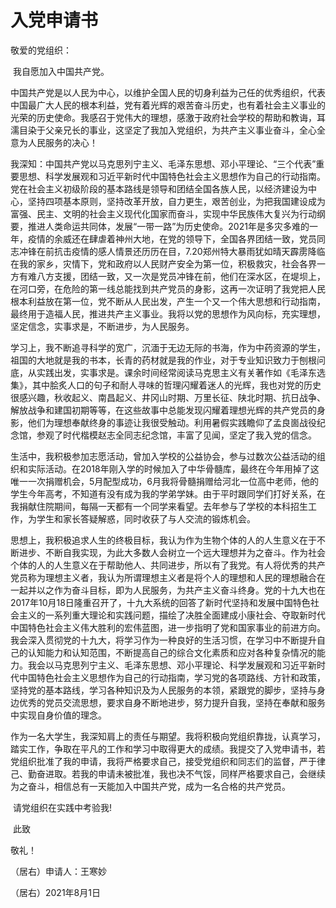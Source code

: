 # 入党申请书

敬爱的党组织：

​	我自愿加入中国共产党。

​	中国共产党是以人民为中心，以维护全国人民的切身利益为己任的优秀组织，代表中国最广大人民的根本利益，党有着光辉的艰苦奋斗历史，也有着社会主义事业的光荣的历史使命。我感召于党伟大的理想，感激于政府社会学校的帮助和教诲，耳濡目染于父亲兄长的事业，这坚定了我加入党组织，为共产主义事业奋斗，全心全意为人民服务的决心！

​	我深知：中国共产党以马克思列宁主义、毛泽东思想、邓小平理论、“三个代表”重要思想、科学发展观和习近平新时代中国特色社会主义思想作为自己的行动指南。党在社会主义初级阶段的基本路线是领导和团结全国各族人民，以经济建设为中心，坚持四项基本原则，坚持改革开放，自力更生，艰苦创业，为把我国建设成为富强、民主、文明的社会主义现代化国家而奋斗，实现中华民族伟大复兴为行动纲要，推进人类命运共同体，发展“一带一路”为历史使命。2021年是多灾多难的一年，疫情的余威还在肆虐着神州大地，在党的领导下，全国各界团结一致，党员同志冲锋在前抗击疫情的感人情景还历历在目，7.20郑州特大暴雨犹如晴天霹雳降临在我的家乡，灾情下，党和政府以人民财产安全为第一位，积极救灾，社会各界一方有难八方支援，团结一致，又一次是党员冲锋在前，他们在深水区，在堤坝上，在河口旁，在危险的第一线总能找到共产党员的身影，这再一次证明了我党把人民根本利益放在第一位，党不断从人民出发，产生一个又一个伟大思想和行动指南，最终用于造福人民，推进共产主义事业。我将以党的思想作为风向标，充实理想，坚定信念，实事求是，不断进步，为人民服务。

​	学习上，我不断追寻科学的宽广，沉湎于无边无际的书海，作为中药资源的学生，祖国的大地就是我的书本，长青的药材就是我的作业，对于专业知识致力于刨根问底，从实践出发，实事求是。课余时间经常阅读马克思主义有关著作如《毛泽东选集》，其中脍炙人口的句子和耐人寻味的哲理闪耀着迷人的光辉，我也对党的历史很感兴趣，秋收起义、南昌起义、井冈山时期、万里长征、陕北时期、抗日战争、解放战争和建国初期等等，在这些故事中总能发现闪耀着理想光辉的共产党员的身影，他们为理想奉献终身的事迹让我很受触动。利用暑假实践瞻仰了孟良崮战役纪念馆，参观了时代楷模赵志全同志纪念馆，丰富了见闻，坚定了我入党的信念。

​	生活中，我积极参加志愿活动，曾加入学校的公益协会，参与过数次公益活动的组织和实际活动。在2018年刚入学的时候加入了中华骨髓库，最终在今年用掉了这唯一一次捐赠机会，5月配型成功，6月我将骨髓捐赠给河北一位高中老师，他的学生今年高考，不知道有没有成为我的学弟学妹。由于平时跟同学们打好关系，在我捐献住院期间，每隔一天都有一个同学来看望。去年参与了学校的本科招生工作，为学生和家长答疑解惑，同时收获了与人交流的锻炼机会。

​	思想上，我积极追求人生的终极目标，我认为作为生物个体的人的人生意义在于不断进步、不断自我实现，为此大多数人会树立一个远大理想并为之奋斗。作为社会个体的人的人生意义在于帮助他人、共同进步，所以有了我党。有人将优秀的共产党员称为理想主义者，我认为所谓理想主义者是将个人的理想和人民的理想融合在一起并以之作为奋斗目标，即为人民服务，为共产主义奋斗终身。党的十九大也在2017年10月18日隆重召开了，十九大系统的回答了新时代坚持和发展中国特色社会主义的一系列重大理论和实践问题，描绘了决胜全面建成小康社会、夺取新时代中国特色社会主义伟大胜利的宏伟蓝图，进一步指明了党和国家事业的前进方向。我会深入贯彻党的十九大，将学习作为一种良好的生活习惯，在学习中不断提升自己的认知能力和认知范围，不断提高自己的综合文化素质和应对各种复杂情况的能力。我会以马克思列宁主义、毛泽东思想、邓小平理论、科学发展观和习近平新时代中国特色社会主义思想作为自己的行动指南，学习党的各项路线、方针和政策，坚持党的基本路线，学习各种知识及为人民服务的本领，紧跟党的脚步，坚持与身边优秀的党员交流思想，要求自身不断地进步，努力提升自我，坚持在奉献和服务中实现自身价值的理念。

​	作为一名大学生，我深知肩上的责任与期望。我将积极向党组织靠拢，认真学习，踏实工作，争取在平凡的工作和学习中取得更大的成绩。我提交了入党申请书，若党组织批准了我的申请，我将严格要求自己，接受党组织和同志们的监督，严于律己、勤奋进取。若我的申请未被批准，我也决不气馁，同样严格要求自己，会继续为之奋斗，相信总有一天能加入中国共产党，成为一名合格的共产党员。

​	请党组织在实践中考验我!

​	此致

敬礼！

（居右）申请人：王寒妙

（居右）2021年8月1日